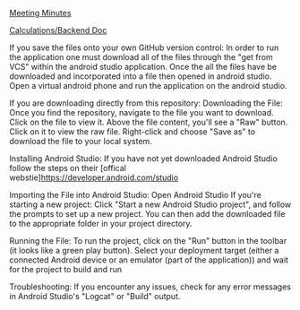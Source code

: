 [Meeting Minutes](https://docs.google.com/presentation/d/1KdgBcJ44fEv6qghZ1U9QxBsIMdMlq52oRwmxUYjcXJE/edit?usp=sharing)

[Calculations/Backend Doc](https://docs.google.com/document/d/1VvMuoC1vX2b0lufa7Ic7vPDGehbZze_7CSz67wWptsk/edit?usp=sharing)

If you save the files onto your own GitHub version control:
In order to run the application one must download all of the files through the "get from VCS" within the android studio application. Once the all the files have be downloaded and incorporated into a file then opened in android studio. Open a virtual android phone and run the application on the android studio.
 
 
If you are downloading directly from this repository:
Downloading the File:
  Once you find the repository, navigate to the file you want to download.
  Click on the file to view it.
  Above the file content, you'll see a "Raw" button. Click on it to view the raw file.
  Right-click and choose "Save as" to download the file to your local system.
  
Installing Android Studio:
  If you have not yet downloaded Android Studio follow the steps on their [offical webstie]https://developer.android.com/studio

Importing the File into Android Studio:
  Open Android Studio
  If you're starting a new project: Click "Start a new Android Studio project", and follow the prompts to set up a new project. You can then add the downloaded file to the appropriate folder in your project directory.

Running the File:
  To run the project, click on the "Run" button in the toolbar (it looks like a green play button).
  Select your deployment target (either a connected Android device or an emulator (part of the application)) and wait for the project to build and run

Troubleshooting:
  If you encounter any issues, check for any error messages in Android Studio's "Logcat" or "Build" output.
